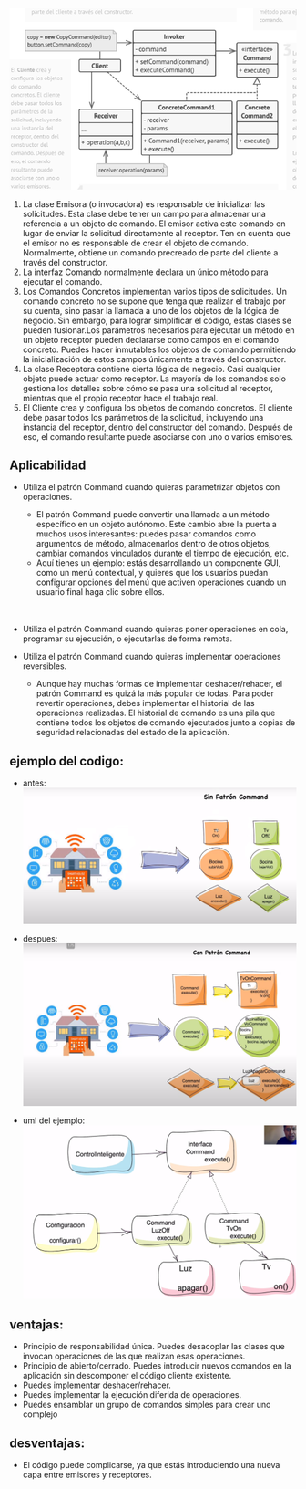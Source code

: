 ![image](assets/command-structure.png)
1. La clase Emisora (o invocadora) es responsable de inicializar las solicitudes. Esta clase debe tener un campo para almacenar una referencia a un objeto de comando. El emisor activa este comando en lugar de enviar la solicitud directamente al receptor. Ten en cuenta que el emisor no es responsable de crear el objeto de comando. Normalmente, obtiene un comando precreado de parte del cliente a través del constructor.
2. La interfaz Comando normalmente declara un único método para ejecutar el comando.
3. Los Comandos Concretos implementan varios tipos de solicitudes. Un comando concreto no se supone que tenga que realizar el trabajo por su cuenta, sino pasar la llamada a uno de los objetos de la lógica de negocio. Sin embargo, para lograr simplificar el código, estas clases se pueden fusionar.Los parámetros necesarios para ejecutar un método en un objeto receptor pueden declararse como campos en el comando concreto. Puedes hacer inmutables los objetos de comando permitiendo la inicialización de estos campos únicamente a través del constructor.
4. La clase Receptora contiene cierta lógica de negocio. Casi cualquier objeto puede actuar como receptor. La mayoría de los comandos solo gestiona los detalles sobre cómo se pasa una solicitud al receptor, mientras que el propio receptor hace el trabajo real.
5. El Cliente crea y configura los objetos de comando concretos. El cliente debe pasar todos los parámetros de la solicitud, incluyendo una instancia del receptor, dentro del constructor del comando. Después de eso, el comando resultante puede asociarse con uno o varios emisores.

## Aplicabilidad

* Utiliza el patrón Command cuando quieras parametrizar objetos con operaciones.
    *  El patrón Command puede convertir una llamada a un método específico en un objeto autónomo. Este cambio abre la puerta a muchos usos interesantes: puedes pasar comandos como argumentos de método, almacenarlos dentro de otros objetos, cambiar comandos vinculados durante el tiempo de ejecución, etc.
    * Aquí tienes un ejemplo: estás desarrollando un componente GUI, como un menú contextual, y quieres que los usuarios puedan configurar opciones del menú que activen operaciones cuando un usuario final haga clic sobre ellos.
  
  <br>
  <br>

*  Utiliza el patrón Command cuando quieras poner operaciones en cola, programar su ejecución, o ejecutarlas de forma remota.

*  Utiliza el patrón Command cuando quieras implementar operaciones reversibles.
    * Aunque hay muchas formas de implementar deshacer/rehacer, el patrón Command es quizá la más popular de todas. Para poder revertir operaciones, debes implementar el historial de las operaciones realizadas. El historial de comando es una pila que contiene todos los objetos de comando ejecutados junto a copias de seguridad relacionadas del estado de la aplicación.

## ejemplo del codigo:

- antes:
![image](assets/sin-patron-command.png)

- despues:
![image](assets/con-patron-command.png)

- uml del ejemplo:
![image](assets/uml-ejemplo-command-del-codigo.png)


## ventajas:

* Principio de responsabilidad única. Puedes desacoplar las clases que invocan operaciones de las que realizan esas operaciones.
* Principio de abierto/cerrado. Puedes introducir nuevos comandos en la aplicación sin descomponer el código cliente existente.
* Puedes implementar deshacer/rehacer.
* Puedes implementar la ejecución diferida de operaciones.
* Puedes ensamblar un grupo de comandos simples para crear uno complejo


## desventajas:

* El código puede complicarse, ya que estás introduciendo una nueva capa entre emisores y receptores.